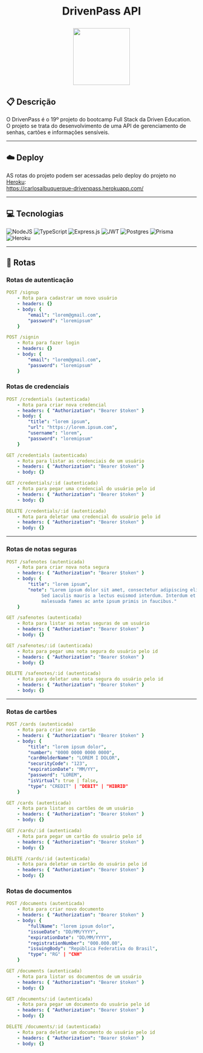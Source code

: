 # <p align = "center">DrivenPass API</p>

<p align="center">
   <img height="150px" src="https://cdn.pixabay.com/photo/2020/06/30/10/23/icon-5355895_1280.png"/>
</p>

##  📋 <b>Descrição</b>

O DrivenPass é o 19º projeto do bootcamp Full Stack da Driven Education. O projeto se trata do desenvolvimento de uma API de gerenciamento de senhas, cartões e informações sensíveis.

***

## ☁️ <b>Deploy</b>
AS rotas do projeto podem ser acessadas pelo deploy do projeto no <a href="https://www.heroku.com/">Heroku</a>:<br> https://carlosalbuquerque-drivenpass.herokuapp.com/



***

## 💻 <b>Tecnologias</b>

![NodeJS](https://img.shields.io/badge/node.js-6DA55F?style=for-the-badge&logo=node.js&logoColor=white)
![TypeScript](https://img.shields.io/badge/typescript-%23007ACC.svg?style=for-the-badge&logo=typescript&logoColor=white)
![Express.js](https://img.shields.io/badge/express.js-%23404d59.svg?style=for-the-badge&logo=express&logoColor=%2361DAFB)
![JWT](https://img.shields.io/badge/JWT-gray?style=for-the-badge&logo=JSON%20web%20tokens)
![Postgres](https://img.shields.io/badge/postgres-%23316192.svg?style=for-the-badge&logo=postgresql&logoColor=white)
![Prisma](https://img.shields.io/badge/Prisma-3982CE?style=for-the-badge&logo=Prisma&logoColor=white)
![Heroku](https://img.shields.io/badge/Heroku-430098?style=for-the-badge&logo=heroku&logoColor=white)

***

## 🚀 <b>Rotas</b>

### <b>Rotas de autenticação</b>

```yml
POST /signup
    - Rota para cadastrar um novo usuário
    - headers: {}
    - body: {
        "email": "lorem@gmail.com",
        "password": "loremipsum"
    }
```
    
```yml 
POST /signin
    - Rota para fazer login
    - headers: {}
    - body: {
        "email": "lorem@gmail.com",
        "password": "loremipsum"
    }
```

### <b>Rotas de credenciais</b>

```yml 
POST /credentials (autenticada)
    - Rota para criar nova credencial
    - headers: { "Authorization": "Bearer $token" }
    - body: {
        "title": "lorem ipsum",
        "url": "https://lorem.ipsum.com",
        "username": "lorem",
        "password": "loremipsum"
    }
```

```yml
GET /credentials (autenticada)
    - Rota para listar as credenciais de um usuário
    - headers: { "Authorization": "Bearer $token" }
    - body: {}
``` 

```yml
GET /credentials/:id (autenticada)
    - Rota para pegar uma credencial do usuário pelo id
    - headers: { "Authorization": "Bearer $token" }
    - body: {}
```
 
```yml
DELETE /credentials/:id (autenticada)
    - Rota para deletar uma credencial do usuário pelo id
    - headers: { "Authorization": "Bearer $token" }
    - body: {}
```
***

### <b>Rotas de notas seguras</b>

```yml 
POST /safenotes (autenticada)
    - Rota para criar nova nota segura
    - headers: { "Authorization": "Bearer $token" }
    - body: {
        "title": "lorem ipsum",
        "note": "Lorem ipsum dolor sit amet, consectetur adipiscing elit.
             Sed iaculis mauris a lectus euismod interdum. Interdum et
             malesuada fames ac ante ipsum primis in faucibus."
    }
```

```yml
GET /safenotes (autenticada)
    - Rota para listar as notas seguras de um usuário
    - headers: { "Authorization": "Bearer $token" }
    - body: {}
``` 

```yml
GET /safenotes/:id (autenticada)
    - Rota para pegar uma nota segura do usuário pelo id
    - headers: { "Authorization": "Bearer $token" }
    - body: {}
```
 
```yml
DELETE /safenotes/:id (autenticada)
    - Rota para deletar uma nota segura do usuário pelo id
    - headers: { "Authorization": "Bearer $token" }
    - body: {}
```
***

### <b>Rotas de cartões</b>

```yml 
POST /cards (autenticada)
    - Rota para criar novo cartão
    - headers: { "Authorization": "Bearer $token" }
    - body: {
        "title": "lorem ipsum dolor",
        "number": "0000 0000 0000 0000",
        "cardHolderName": "LOREM I DOLOR",
        "securityCode": "123",
        "expirationDate": "MM/YY",
        "password": "LOREM",
        "isVirtual": true | false,
        "type": "CREDIT" | "DEBIT" | "HIBRID"
    }
```

```yml
GET /cards (autenticada)
    - Rota para listar os cartões de um usuário
    - headers: { "Authorization": "Bearer $token" }
    - body: {}
``` 

```yml
GET /cards/:id (autenticada)
    - Rota para pegar um cartão do usuário pelo id
    - headers: { "Authorization": "Bearer $token" }
    - body: {}
```
 
```yml
DELETE /cards/:id (autenticada)
    - Rota para deletar um cartão do usuário pelo id
    - headers: { "Authorization": "Bearer $token" }
    - body: {}
```

### <b>Rotas de documentos</b>

```yml 
POST /documents (autenticada)
    - Rota para criar novo documento
    - headers: { "Authorization": "Bearer $token" }
    - body: {
        "fullName": "lorem ipsum dolor",
        "issueDate": "DD/MM/YYYY",
        "expirationDate": "DD/MM/YYYY",
        "registrationNumber": "000.000.00",
        "issuingBody": "República Federativa do Brasil",
        "type": "RG" | "CNH"
    }
```

```yml
GET /documents (autenticada)
    - Rota para listar os documentos de um usuário
    - headers: { "Authorization": "Bearer $token" }
    - body: {}
``` 

```yml
GET /documents/:id (autenticada)
    - Rota para pegar um documento do usuário pelo id
    - headers: { "Authorization": "Bearer $token" }
    - body: {}
```
 
```yml
DELETE /documents/:id (autenticada)
    - Rota para deletar um documento do usuário pelo id
    - headers: { "Authorization": "Bearer $token" }
    - body: {}
```
